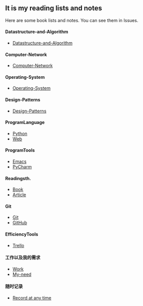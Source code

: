 ## It is my reading lists and notes

 Here are some book lists and notes.
 You can see them in Issues.

#### Datastructure-and-Algorithm
* [Datastructure-and-Algorithm](https://github.com/Gaotianhe/Readinglist/labels/Datastructure-and-Algorithm)

#### Computer-Network
* [Computer-Network](https://github.com/Gaotianhe/Readinglist/labels/Computer-Network)

#### Operating-System
* [Operating-System](https://github.com/Gaotianhe/Readinglist/labels/Operating-System)

#### Design-Patterns
* [Design-Patterns](https://github.com/Gaotianhe/Readinglist/labels/Design-Patterns)

#### ProgramLanguage
* [Python](https://github.com/Gaotianhe/Readinglist/labels/Python)
* [Web](https://github.com/Gaotianhe/Readinglist/labels/Web)

#### ProgramTools
* [Emacs](https://github.com/Gaotianhe/Readinglist/labels/Emacs)
* [PyCharm](https://github.com/Gaotianhe/Readinglist/labels/PyCharm)

#### Readingsth.
* [Book](https://github.com/Gaotianhe/Readinglist/labels/Book)
* [Article](https://github.com/Gaotianhe/Readinglist/labels/Article)

#### Git
* [Git](https://github.com/Gaotianhe/Readinglist/labels/Git)
* [GitHub](https://github.com/Gaotianhe/Readinglist/labels/GitHub)

#### EfficiencyTools
* [Trello](https://github.com/Gaotianhe/Readinglist/labels/Trello)

#### 工作以及我的需求
* [Work](https://github.com/Gaotianhe/Readinglist/labels/Work)
* [My-need](https://github.com/Gaotianhe/Readinglist/labels/My-need)

#### 随时记录
* [Record at any time](https://github.com/Gaotianhe/Readinglist/labels/Record%20at%20any%20time)
